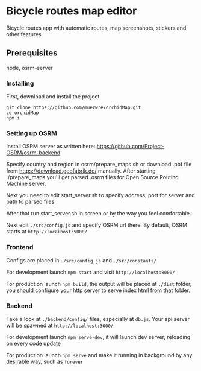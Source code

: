 # Bicycle routes map editor
Bicycle routes app with automatic routes, map screenshots, stickers and other features.

## Prerequisites
node, osrm-server

### Installing 
First, download and install the project
```
git clone https://github.com/muerwre/orchidMap.git
cd orchidMap
npm i
```

### Setting up OSRM
Install OSRM server as written here: https://github.com/Project-OSRM/osrm-backend

Specify country and region in osrm/prepare_maps.sh or download .pbf file from https://download.geofabrik.de/ manually.
After starting ./prepare_maps you'll get parsed .osrm files for Open Source Routing Machine server.

Next you need to edit start_server.sh to specify address, port for server and path to parsed files.

After that run start_server.sh in screen or by the way you feel comfortable.

Next edit ```./src/config.js``` and specify OSRM url there. By default, OSRM starts at ```http://localhost:5000/```

### Frontend
Configs are placed in ```./src/config.js``` and ```./src/constants/```


For development launch ```npm start``` and visit ```http://localhost:8000/```

For production launch ```npm build```, the output will be placed at ```./dist``` folder, you should configure your http server to serve index html from that folder.

### Backend
Take a look at ```./backend/config/``` files, especially at ```db.js```. Your api server will be spawned at ```http://localhost:3000/```

For development launch ```npm serve-dev```, it will launch dev server, reloading on every code update

For production launch ```npm serve``` and make it running in background by any desirable way, such as ```forever```
